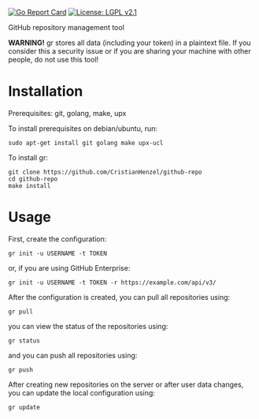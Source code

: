 [![Go Report Card](https://goreportcard.com/badge/github.com/CristianHenzel/github-repo)](https://goreportcard.com/report/github.com/CristianHenzel/github-repo)
[![License: LGPL v2.1](https://img.shields.io/badge/License-LGPL%20v2.1-blue.svg)](https://www.gnu.org/licenses/lgpl-2.1)

GitHub repository management tool

**WARNING!** gr stores all data (including your token) in a plaintext file. If you consider this a security issue or if you are sharing your machine with other people, do not use this tool!

# Installation
Prerequisites: git, golang, make, upx

To install prerequisites on debian/ubuntu, run:
```
sudo apt-get install git golang make upx-ucl
```

To install gr:
```
git clone https://github.com/CristianHenzel/github-repo
cd github-repo
make install
```

# Usage
First, create the configuration:
```
gr init -u USERNAME -t TOKEN
```
or, if you are using GitHub Enterprise:
```
gr init -u USERNAME -t TOKEN -r https://example.com/api/v3/
```

After the configuration is created, you can pull all repositories using:
```
gr pull
```

you can view the status of the repositories using:
```
gr status
```

and you can push all repositories using:
```
gr push
```

After creating new repositories on the server or after user data changes, you can update the local configuration using:
```
gr update
```
